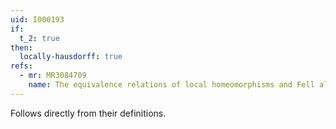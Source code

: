```yaml
---
uid: I000193
if:
  t_2: true
then:
  locally-hausdorff: true
refs:
  - mr: MR3084709
    name: The equivalence relations of local homeomorphisms and Fell algebras
---
```

Follows directly from their definitions.
